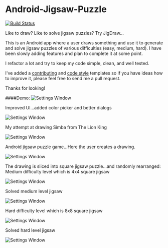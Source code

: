 Android-Jigsaw-Puzzle
=====================

[![Build Status](https://travis-ci.org/julesbond007/Android-Jigsaw-Puzzle.svg)](https://travis-ci.org/julesbond007/Android-Jigsaw-Puzzle)

Like to draw? Like to solve jigsaw puzzles? Try JigDraw...

This is an Android app where a user draws something and use it to generate and solve jigsaw puzzles of various difficulties (easy, medium, hard).  I have been slowly adding features and plan to complete it at some point.  

I refactor a lot and try to keep my code simple, clean, and well tested.  

I've added a [contributing](https://github.com/julesbond007/Android-Jigsaw-Puzzle/blob/master/CONTRIBUTING.md) and [code style](https://github.com/julesbond007/Android-Jigsaw-Puzzle/blob/master/codeStyle/intellij-java-style.xml) templates so if you have ideas how to improve it, please feel free to send me a pull request.

Thanks for looking!

####Demo:
![Settings Window](https://raw.github.com/julesbond007/Android-Jigsaw-Puzzle/master/docs/screenshots/demo.gif)

Improved UI...added color picker and better dialogs

![Settings Window](https://raw.github.com/julesbond007/Android-Jigsaw-Puzzle/master/docs/screenshots/color_picker.png)

My attempt at drawing Simba from The Lion King

![Settings Window](https://raw.github.com/julesbond007/Android-Jigsaw-Puzzle/master/docs/screenshots/simba.png)

Android jigsaw puzzle game...Here the user creates a drawing.

![Settings Window](https://raw.github.com/julesbond007/Android-Jigsaw-Puzzle/master/docs/screenshots/original_drawing.png)

The drawing is sliced into square jigsaw puzzle...and randomly rearranged:
Medium difficulty level which is 4x4 square jigsaw

![Settings Window](https://raw.github.com/julesbond007/Android-Jigsaw-Puzzle/master/docs/screenshots/jigsaw_puzzle.png)


Solved medium level jigsaw

![Settings Window](https://raw.github.com/julesbond007/Android-Jigsaw-Puzzle/master/docs/screenshots/tiled_jigsaw.png)


Hard difficulty level which is 8x8 square jigsaw

![Settings Window](https://raw.github.com/julesbond007/Android-Jigsaw-Puzzle/master/docs/screenshots/hard_puzzle.png)


Solved hard level jigsaw

![Settings Window](https://raw.github.com/julesbond007/Android-Jigsaw-Puzzle/master/docs/screenshots/hard_solved.png)
